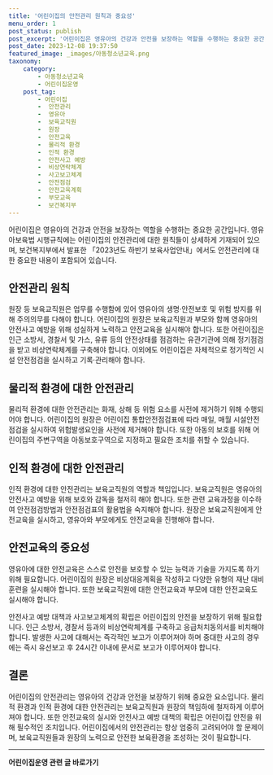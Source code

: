 ```yaml
---
title: '어린이집의 안전관리 원칙과 중요성'
menu_order: 1
post_status: publish
post_excerpt: '어린이집은 영유아의 건강과 안전을 보장하는 역할을 수행하는 중요한 공간입니다. 영유아보육법 시행규칙에는 어린이집의 안전관리에 대한 원칙들이 상세하게 기재되어 있으며, 보건복지부에서 발표한  2023년도 하반기 보육사업안내 에서도 안전관리에 대한 중요한 내용이 포함되어 있습니다.'
post_date: 2023-12-08 19:37:50
featured_image: _images/아동청소년교육.png
taxonomy:
    category:
        - 아동청소년교육
        - 어린이집운영
    post_tag:
        - 어린이집
        -  안전관리
        -  영유아
        -  보육교직원
        -  원장
        -  안전교육
        -  물리적 환경
        -  인적 환경
        -  안전사고 예방
        -  비상연락체계
        -  사고보고체계
        -  안전점검
        -  안전교육계획
        -  부모교육
        -  보건복지부
---
```



어린이집은 영유아의 건강과 안전을 보장하는 역할을 수행하는 중요한 공간입니다. 영유아보육법 시행규칙에는 어린이집의 안전관리에 대한 원칙들이 상세하게 기재되어 있으며, 보건복지부에서 발표한 「2023년도 하반기 보육사업안내」에서도 안전관리에 대한 중요한 내용이 포함되어 있습니다.

## 안전관리 원칙

원장 등 보육교직원은 업무를 수행함에 있어 영유아의 생명·안전보호 및 위험 방지를 위해 주의의무를 다해야 합니다. 어린이집의 원장은 보육교직원과 부모와 함께 영유아의 안전사고 예방을 위해 성실하게 노력하고 안전교육을 실시해야 합니다. 또한 어린이집은 인근 소방서, 경찰서 및 가스, 유류 등의 안전상태를 점검하는 유관기관에 의해 정기점검을 받고 비상연락체계를 구축해야 합니다. 이외에도 어린이집은 자체적으로 정기적인 시설 안전점검을 실시하고 기록·관리해야 합니다.

## 물리적 환경에 대한 안전관리

물리적 환경에 대한 안전관리는 화재, 상해 등 위험 요소를 사전에 제거하기 위해 수행되어야 합니다. 어린이집의 원장은 어린이집 통합안전점검표에 따라 매일, 매월 시설안전점검을 실시하여 위험발생요인을 사전에 제거해야 합니다. 또한 아동의 보호를 위해 어린이집의 주변구역을 아동보호구역으로 지정하고 필요한 조치를 취할 수 있습니다.

## 인적 환경에 대한 안전관리

인적 환경에 대한 안전관리는 보육교직원의 역할과 책임입니다. 보육교직원은 영유아의 안전사고 예방을 위해 보호와 감독을 철저히 해야 합니다. 또한 관련 교육과정을 이수하여 안전점검방법과 안전점검표의 활용법을 숙지해야 합니다. 원장은 보육교직원에게 안전교육을 실시하고, 영유아와 부모에게도 안전교육을 진행해야 합니다.

## 안전교육의 중요성

영유아에 대한 안전교육은 스스로 안전을 보호할 수 있는 능력과 기술을 가지도록 하기 위해 필요합니다. 어린이집의 원장은 비상대응계획을 작성하고 다양한 유형의 재난 대비 훈련을 실시해야 합니다. 또한 보육교직원에 대한 안전교육과 부모에 대한 안전교육도 실시해야 합니다.

안전사고 예방 대책과 사고보고체계의 확립은 어린이집의 안전을 보장하기 위해 필요합니다. 인근 소방서, 경찰서 등과의 비상연락체계를 구축하고 응급처치동의서를 비치해야 합니다. 발생한 사고에 대해서는 즉각적인 보고가 이루어져야 하며 중대한 사고의 경우에는 즉시 유선보고 후 24시간 이내에 문서로 보고가 이루어져야 합니다.

## 결론

어린이집의 안전관리는 영유아의 건강과 안전을 보장하기 위해 중요한 요소입니다. 물리적 환경과 인적 환경에 대한 안전관리는 보육교직원과 원장의 책임하에 철저하게 이루어져야 합니다. 또한 안전교육의 실시와 안전사고 예방 대책의 확립은 어린이집 안전을 위해 필수적인 조치입니다. 어린이집에서의 안전관리는 항상 엄중히 고려되어야 할 문제이며, 보육교직원들과 원장의 노력으로 안전한 보육환경을 조성하는 것이 필요합니다.
<!-- wp:separator -->
<hr class="wp-block-separator has-alpha-channel-opacity"/>
<!-- /wp:separator -->

<!-- wp:group {"backgroundColor":"base","layout":{"type":"constrained"}} -->
<div class="wp-block-group has-base-background-color has-background"><!-- wp:paragraph {"align":"center","fontSize":"medium"} -->
<p class="has-text-align-center has-large-font-size"><strong>어린이집운영 관련 글 바로가기</strong></p>
<!-- /wp:paragraph -->


<!-- wp:latest-posts
{"categories":[{"id":31780,"count":19,"description":"","link":"https://uknowlaw.com/category/%ec%96%b4%eb%a6%b0%ec%9d%b4%ec%a7%91%ec%9a%b4%ec%98%81/","name":"어린이집운영","slug":"어린이집운영","taxonomy":"category","parent":0,"meta":[],"_links":{"self":[{"href":"https://uknowlaw.com/wp-json/wp/v2/categories/31780"}],"collection":[{"href":"https://uknowlaw.com/wp-json/wp/v2/categories"}],"about":[{"href":"https://uknowlaw.com/wp-json/wp/v2/taxonomies/category"}],"wp:post_type":[{"href":"https://uknowlaw.com/wp-json/wp/v2/posts?categories=31780"}],"curies":[{"name":"wp","href":"https://api.w.org/{rel}","templated":true}]}}],"postsToShow":100,"excerptLength":28,"postLayout":"grid","columns":2,"featuredImageAlign":"left","featuredImageSizeSlug":"large","fontSize":"small"} /--></div>
<!-- /wp:group -->